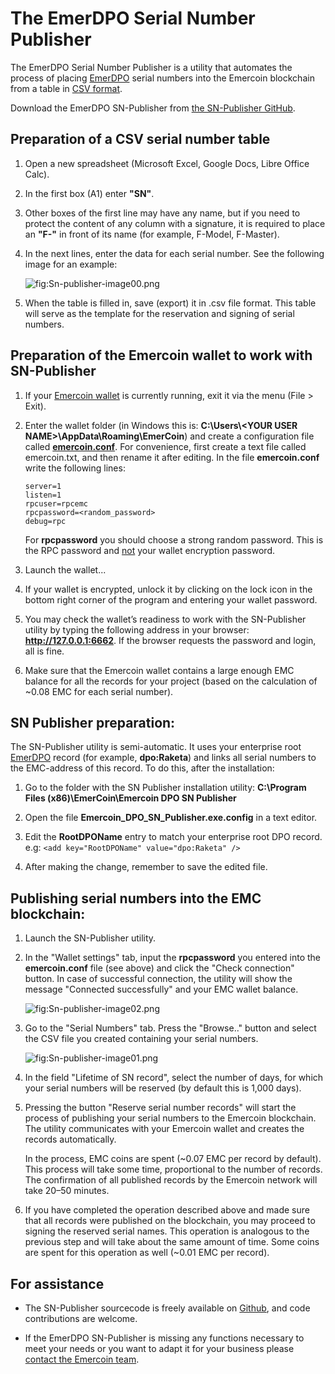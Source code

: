 # The EmerDPO Serial Number Publisher

The EmerDPO Serial Number Publisher is a utility that automates the
process of placing [EmerDPO](/en/blockchain-services/emerdpo/emerdpo-introduction.md) serial numbers into the
Emercoin blockchain from a table in <a target="_blank" rel="nofollow" href="https://en.wikipedia.org/wiki/Comma-separated_values">CSV format</a>.

Download the EmerDPO SN-Publisher from <a target="_blank" rel="nofollow" href="https://github.com/emercoin/SN-Publisher/tree/master/Distrib">the SN-Publisher GitHub</a>.

Preparation of a CSV serial number table
----------------------------------------

1. Open a new spreadsheet (Microsoft Excel, Google Docs, Libre Office
   Calc).

2. In the first box (A1) enter **"SN"**.

3. Other boxes of the first line may have any name, but if you need to
   protect the content of any column with a signature, it is required to
   place an **"F-"** in front of its name (for example, F-Model, F-Master).

4. In the next lines, enter the data for each serial number. See the
   following image for an example:

   <div class="boxOverflow">
   <img src="/images/Sn-publisher-image00.png" title="fig:Sn-publisher-image00.png">
   </div>

5. When the table is filled in, save (export) it in .csv file format. This
   table will serve as the template for the reservation and signing of
   serial numbers.

Preparation of the Emercoin wallet to work with SN-Publisher
------------------------------------------------------------

1. If your [Emercoin wallet](/en/install-software/core-wallets/gui-wallet.md) is currently
   running, exit it via the menu (File &gt; Exit).

2. Enter the wallet folder (in Windows this is: **C:\\Users\\&lt;YOUR USER
   NAME&gt;\\AppData\\Roaming\\EmerCoin**) and create a configuration file
   called **[emercoin.conf](/en/running-emercoin/emercoin-conf.md)**. For convenience,
   first create a text file called emercoin.txt, and then rename it after
   editing. In the file **emercoin.conf** write the following lines:

    ```text
    server=1
    listen=1
    rpcuser=rpcemc
    rpcpassword=<random_password>
    debug=rpc
    ```

    For **rpcpassword** you should choose a strong random password. This is the RPC password and <u>not</u> your wallet encryption           password.

3. Launch the wallet...

4. If your wallet is encrypted, unlock it by clicking on the lock icon in
   the bottom right corner of the program and entering your wallet
   password.

5. You may check the wallet’s readiness to work with the SN-Publisher utility by typing the following address in your browser:
   **<http://127.0.0.1:6662>**. If the browser requests the password and login, all is fine.

6. Make sure that the Emercoin wallet contains a large enough EMC balance for all the records for your project (based on the calculation    of ~0.08 EMC for each serial number).

SN Publisher preparation:
-------------------------
The SN-Publisher utility is semi-automatic. It uses your enterprise root [EmerDPO](/en/blockchain-services/emerdpo/emerdpo-introduction.md) record (for example, **dpo:Raketa**) and links all serial numbers to the EMC-address of this record. To do this, after the installation:

1. Go to the folder with the SN Publisher installation utility: **C:\\Program Files (x86)\\EmerCoin\\Emercoin DPO SN Publisher**

2. Open the file **Emercoin\_DPO\_SN\_Publisher.exe.config** in a text editor.

3. Edit the **RootDPOName** entry to match your enterprise root DPO record. e.g: `<add key="RootDPOName" value="dpo:Raketa" />`

4. After making the change, remember to save the edited file.

Publishing serial numbers into the EMC blockchain:
--------------------------------------------------
1. Launch the SN-Publisher utility.

2. In the "Wallet settings" tab, input the **rpcpassword** you entered into
   the **emercoin.conf** file (see above) and click the "Check connection"
   button. In case of successful connection, the utility will show the
   message "Connected successfully" and your EMC wallet balance.

   <div class="boxOverflow">
   <img src="/images/Sn-publisher-image02.png" title="fig:Sn-publisher-image02.png">
   </div>

3. Go to the "Serial Numbers" tab. Press the "Browse.." button and select
   the CSV file you created containing your serial numbers.

   <div class="boxOverflow">
    <img src="/images/Sn-publisher-image01.png" title="fig:Sn-publisher-image01.png">
   </div>

4. In the field "Lifetime of SN record", select the number of days, for
   which your serial numbers will be reserved (by default this is 1,000
   days).

5. Pressing the button "Reserve serial number records" will start the
   process of publishing your serial numbers to the Emercoin blockchain.
   The utility communicates with your Emercoin wallet and creates the
   records automatically.

    In the process, EMC coins are spent (~0.07 EMC per record by default).
   This process will take some time, proportional to the number of records.
   The confirmation of all published records by the Emercoin network will
   take 20–50 minutes.

6. If you have completed the operation described above and made sure that
   all records were published on the blockchain, you may proceed to signing
   the reserved serial names. This operation is analogous to the previous
   step and will take about the same amount of time. Some coins are spent
   for this operation as well (~0.01 EMC per record).

For assistance
--------------

* The SN-Publisher sourcecode is freely available on
<a target="_blank" rel="nofollow" href="https://github.com/emercoin/SN-Publisher">Github</a>, and code
contributions are welcome.

* If the EmerDPO SN-Publisher is missing any functions necessary to meet
your needs or you want to adapt it for your business please <a href="http://emercoin.com/contacts">contact the Emercoin team</a>.
